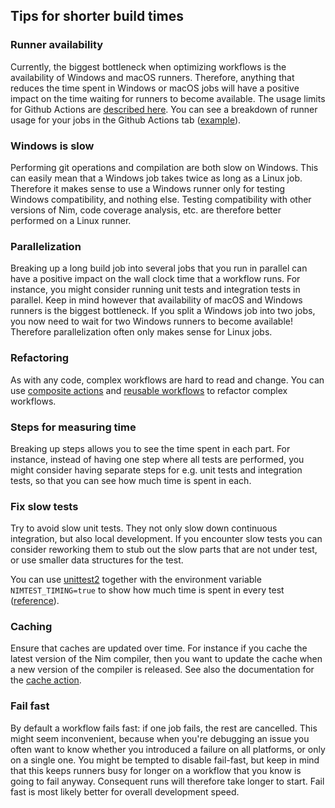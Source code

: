 Tips for shorter build times
----------------------------

### Runner availability ###

Currently, the biggest bottleneck when optimizing workflows is the availability
of Windows and macOS runners. Therefore, anything that reduces the time spent in
Windows or macOS jobs will have a positive impact on the time waiting for
runners to become available. The usage limits for Github Actions are [described
here][limits]. You can see a breakdown of runner usage for your jobs in the
Github Actions tab ([example][usage]).

### Windows is slow ###

Performing git operations and compilation are both slow on Windows. This can
easily mean that a Windows job takes twice as long as a Linux job. Therefore it
makes sense to use a Windows runner only for testing Windows compatibility, and
nothing else. Testing compatibility with other versions of Nim, code coverage
analysis, etc. are therefore better performed on a Linux runner.

### Parallelization ###

Breaking up a long build job into several jobs that you run in parallel can have
a positive impact on the wall clock time that a workflow runs. For instance, you
might consider running unit tests and integration tests in parallel. Keep in
mind however that availability of macOS and Windows runners is the biggest
bottleneck. If you split a Windows job into two jobs, you now need to wait for
two Windows runners to become available! Therefore parallelization often only
makes sense for Linux jobs.

### Refactoring ###

As with any code, complex workflows are hard to read and change. You can use
[composite actions][composite] and [reusable workflows][reusable] to refactor
complex workflows.

### Steps for measuring time

Breaking up steps allows you to see the time spent in each part. For instance,
instead of having one step where all tests are performed, you might consider
having separate steps for e.g. unit tests and integration tests, so that you can
see how much time is spent in each.

### Fix slow tests ###

Try to avoid slow unit tests. They not only slow down continuous integration,
but also local development. If you encounter slow tests you can consider
reworking them to stub out the slow parts that are not under test, or use
smaller data structures for the test.

You can use [unittest2][unittest2] together with the environment variable
`NIMTEST_TIMING=true` to show how much time is spent in every test
([reference][testtime]).

### Caching ###

Ensure that caches are updated over time. For instance if you cache the latest
version of the Nim compiler, then you want to update the cache when a new
version of the compiler is released. See also the documentation
for the [cache action][cache].

### Fail fast ###

By default a workflow fails fast: if one job fails, the rest are cancelled. This
might seem inconvenient, because when you're debugging an issue you often want
to know whether you introduced a failure on all platforms, or only on a single
one. You might be tempted to disable fail-fast, but keep in mind that this keeps
runners busy for longer on a workflow that you know is going to fail anyway.
Consequent runs will therefore take longer to start. Fail fast is most likely better for overall development speed.

[usage]: https://github.com/codex-storage/nim-codex/actions/runs/3462031231/usage
[composite]: https://docs.github.com/en/actions/creating-actions/creating-a-composite-action
[reusable]: https://docs.github.com/en/actions/using-workflows/reusing-workflows
[cache]: https://github.com/actions/cache/blob/main/workarounds.md#update-a-cache
[unittest2]: https://github.com/status-im/nim-unittest2
[testtime]: https://github.com/status-im/nim-unittest2/pull/12
[limits]: https://docs.github.com/en/actions/learn-github-actions/usage-limits-billing-and-administration#usage-limits
